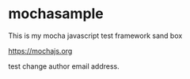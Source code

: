 # mochasample
This is my mocha javascript test framework sand box

https://mochajs.org

test change author email address.
